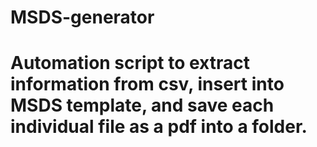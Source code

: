 # MSDS-generator
# Automation script to extract information from csv, insert into MSDS template, and save each individual file as a pdf into a folder.
